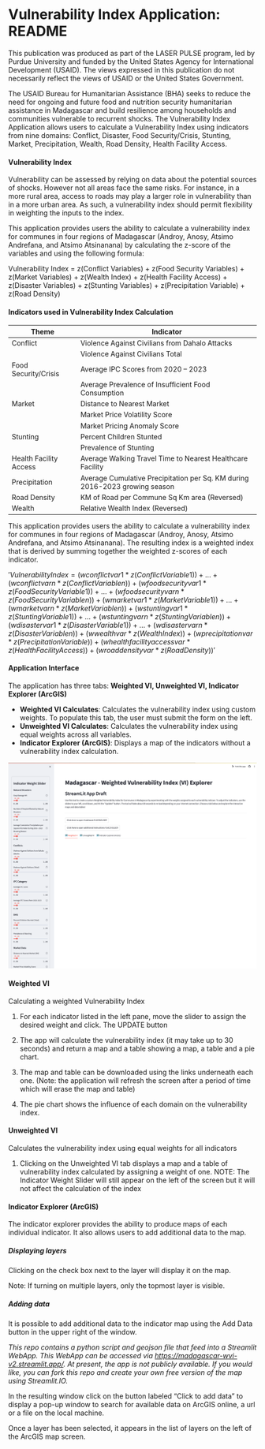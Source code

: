 # Vulnerability Index Application: README
This publication was produced as part of the LASER PULSE program, led by Purdue University and funded by the United States Agency for International Development (USAID). The views expressed in this publication do not necessarily reflect the views of USAID or the United States Government.

The USAID Bureau for Humanitarian Assistance (BHA) seeks to reduce the need for ongoing and future food and nutrition security humanitarian assistance in Madagascar and build resilience among households and communities vulnerable to recurrent shocks. The Vulnerability Index Application allows users to calculate a Vulnerability Index using indicators from nine domains: Conflict, Disaster, Food Security/Crisis, Stunting, Market, Precipitation, Wealth, Road Density, Health Facility Access.

#### Vulnerability Index
Vulnerability can be assessed by relying on data about the potential sources of shocks. However not all areas face the same risks. For instance, in a more rural area, access to roads may play a larger role in vulnerability than in a more urban area. As such, a vulnerability index should permit flexibility in weighting the inputs to the index. 

This application provides users the ability to calculate a vulnerability index for communes in four regions of Madagascar (Androy, Anosy, Atsimo Andrefana, and Atsimo Atsinanana) by calculating the z-score of the variables and using the following formula: 

Vulnerability Index = z(Conflict Variables) + z(Food Security Variables) + z(Market Variables) + z(Wealth Index) + z(Health Facility Access) + z(Disaster Variables) + z(Stunting Variables) + z(Precipitation Variable) + z(Road Density)

#### Indicators used in Vulnerability Index Calculation
| Theme                  | Indicator                                                  |
| ---------------------- | ---------------------------------------------------------- |
| Conflict               | Violence Against Civilians from Dahalo Attacks               |
|                        | Violence Against Civilians Total                            |
| Food Security/Crisis   | Average IPC Scores from 2020 – 2023                          |
|                        | Average Prevalence of Insufficient Food Consumption         |
| Market                 | Distance to Nearest Market                                  |
|                        | Market Price Volatility Score                               |
|                        | Market Pricing Anomaly Score                                |
| Stunting               | Percent Children Stunted                                    |
|                        | Prevalence of Stunting                                       |
| Health Facility Access | Average Walking Travel Time to Nearest Healthcare Facility  |
| Precipitation          | Average Cumulative Precipitation per Sq. KM during 2016-2023 growing season |
| Road Density           | KM of Road per Commune Sq Km area (Reversed)                |
| Wealth                 | Relative Wealth Index (Reversed)                            |

This application provides users the ability to calculate a vulnerability index for communes in four regions of Madagascar (Androy, Anosy, Atsimo Andrefana, and Atsimo Atsinanana). The resulting index is a weighted index that is derived by summing together the weighted z-scores of each indicator.

$'Vulnerability Index = 
    (wconflict var 1 * z(Conflict Variable 1)) + … + (wconflict var n * z(Conflict Variable n))
    + (wfood security var 1 * z(Food Security Variable 1)) + … + (wfood security var n * z(Food Security Variable n))
    + (wmarket var 1 * z(Market Variable 1)) + … + (wmarket var n * z(Market Variable n))
    + (wstunting var 1 * z(Stunting Variable 1)) + … + (wstunting var n * z(Stunting Variable n))
    + (wdisaster var 1 * z(Disaster Variable 1)) + … + (wdisaster var n * z(Disaster Variable n))
    + (wwealth var * z(Wealth Index))
    + (wprecipitation var * z(Precipitation Variable))
    + (whealth facility access var * z(Health Facility Access))
    + (wroad density var * z(Road Density))'$

#### Application Interface

The application has three tabs: **Weighted VI, Unweighted VI, Indicator Explorer (ArcGIS)**

- **Weighted VI Calculates**: Calculates the vulnerability index using custom weights. To populate this tab, the user must submit the form on the left.
- **Unweighted VI Calculates**: Calculates the vulnerability index using equal weights across all variables.
- **Indicator Explorer (ArcGIS)**: Displays a map of the indicators without a vulnerability index calculation.

![Figure 1.png](https://raw.githubusercontent.com/GSinger-Abt/streamlit_abt/main/Figure%201.png)

#### Weighted VI
Calculating a weighted Vulnerability Index
1)	For each indicator listed in the left pane, move the slider to assign the desired weight and click. The UPDATE button
2)	The app will calculate the vulnerability index (it may take up to 30 seconds) and return a map and a table showing a map, a table and a pie chart.

3)	The map and table can be downloaded using the links underneath each one. (Note: the application will refresh the screen after a period of time which will erase the map and table)

4)	The pie chart shows the influence of each domain on the vulnerability index. 

#### Unweighted VI
Calculates the vulnerability index using equal weights for all indicators
1)	Clicking on the Unweighted VI tab displays a map and a table of vulnerability index calculated by assigning a weight of one.
NOTE: The Indicator Weight Slider will still appear on the left of the screen but it will not affect the calculation of the index

 

#### Indicator Explorer (ArcGIS)
The indicator explorer provides the ability to produce maps of each individual indicator. It also allows users to add additional data to the map.

##### Displaying layers
Clicking on the check box next to the layer will display it on the map.

 
Note: If turning on multiple layers, only the topmost layer is visible.


##### Adding data 
It is possible to add additional data to the indicator map using the Add Data button   in the upper right of the window.


*This repo contains a python script and geojson file that feed into a Streamlit WebApp. This WebApp can be accessed via https://madagascar-wvi-v2.streamlit.app/. At present, the app is not publicly available. If you would like, you can fork this repo and create your own free version of the map using Streamlit.IO.*
 

In the resulting window click on the button labeled “Click to add data” to display a pop-up window to search for available data on ArcGIS online, a url or a file on the local machine.

Once a layer has been selected, it appears in the list of layers on the left of the ArcGIS map screen.

